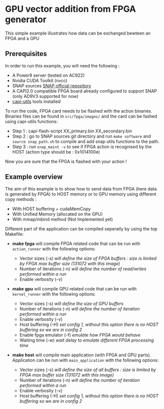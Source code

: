 # GPU vector addition from FPGA generator

This simple example illustrates how data can be exchanged bewteen an FPGA and a GPU

## Prerequisites

In order to run this example, you will need the following :

* A Power9 server (tested on AC922)
* Nvidia CUDA Toolkit (nvcc)
* SNAP sources [SNAP official repository](https://github.com/open-power/snap)
* A CAPI2.0 compatible FPGA board already configured to support SNAP (only AD9V3 supported for now)
* [capi-utils](https://github.com/ibm-capi/capi-utils) tools installed 

To run the code, FPGA card needs to be flashed with the action binaries. Binaries files can be found in `src/fpga/images/` and the card can be fashed using capi-utils functions:

* Step 1 : capi-flash-script XX_primary.bin XX_secondary.bin
* Step 2 : go to SNAP sources git directory and run `make software` and `source snap_path.sh` to compile and add snap utils functions to the path.
* Step 3 : run `snap_maint -v` to see if FPGA action is recognised by the HOST (action type should be : 0x1014100e)

Now you are sure that the FPGA is flashed with your action ! 

## Example overview

The aim of this example is to show how to send data from FPGA (here data is generated by FPGA) to HOST memory or to GPU memory using different copy methods :
* With HOST buffering + cudaMemCopy
* With Unified Memory (allocated on the GPU)
* With mmap/mbind method (Not Implemented yet)

Different part of the application can be compiled seperatly by using the top Makefile:

* **make fpga** will compile FPGA related code that can be run with `action_runner` with the following options:
  * Vector sizes (-s)          *will define the size of FPGA buffers : size is limited by FPGA max buffer size (131072 with this image)*
  * Number of iterations (-n)  *will define the number of read/writes performed within a run*
  * Enable verbosity (-v)
  
* **make gpu** will compile GPU related code that can be run with `kernel_runner` with the following options:
  * Vector sizes (-s)         *will define the size of GPU buffers* 
  * Number of iterations (-n) *will define the number of iteration performed within a run*
  * Enable verbosity (-v)
  * Host buffering (-H)       *set config 1, without this option there is no HOST buffering so we are in config 2*
  * Enable fpga emulator (-f) *emulate how FPGA would behave*
  * Waiting time (-w)         *wait delay to emulate different FPGA processing time*

* **make host** will compile main application (with FPGA and GPU parts). Application can be run with `main_application` with the following options:
  * Vector sizes (-s)          *will define the size of all buffers : size is limited by FPGA max buffer size (131072 with this image)*
  * Number of iterations (-n)  *will define the number of iteration performed within a run*
  * Enable verbosity (-v)
  * Host buffering (-H)         *set config 1, without this option there is no HOST buffering so we are in config 2*



